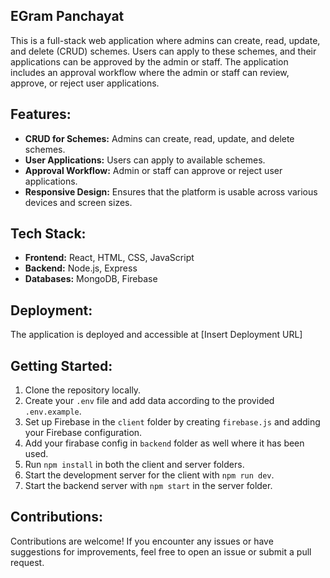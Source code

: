 ﻿## EGram Panchayat

This is a full-stack web application where admins can create, read, update, and delete (CRUD) schemes. Users can apply to these schemes, and their applications can be approved by the admin or staff. The application includes an approval workflow where the admin or staff can review, approve, or reject user applications.

## Features:

- **CRUD for Schemes:** Admins can create, read, update, and delete schemes.
- **User Applications:** Users can apply to available schemes.
- **Approval Workflow:** Admin or staff can approve or reject user applications.
- **Responsive Design:** Ensures that the platform is usable across various devices and screen sizes.

## Tech Stack:

- **Frontend:** React, HTML, CSS, JavaScript
- **Backend:** Node.js, Express
- **Databases:** MongoDB, Firebase

## Deployment:

The application is deployed and accessible at [Insert Deployment URL]

## Getting Started:

1. Clone the repository locally.
2. Create your `.env` file and add data according to the provided `.env.example`.
3. Set up Firebase in the `client` folder by creating `firebase.js` and adding your Firebase configuration.
4. Add your firabase config in `backend` folder as well where it has been used.
5. Run `npm install` in both the client and server folders.
6. Start the development server for the client with `npm run dev`.
7. Start the backend server with `npm start` in the server folder.

## Contributions:

Contributions are welcome! If you encounter any issues or have suggestions for improvements, feel free to open an issue or submit a pull request.
